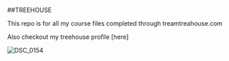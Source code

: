 ##TREEHOUSE 

This repo is for all my course files completed through treamtreahouse.com

Also checkout my treehouse profile [here]

![DSC_0154](https://user-images.githubusercontent.com/77703400/105753140-39e28d80-5f16-11eb-93e1-ca6c911c8349.JPG) 
